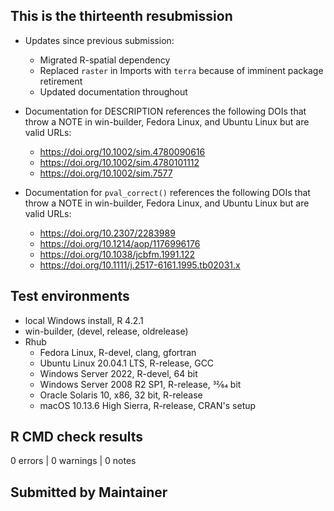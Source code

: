 ## This is the thirteenth resubmission

* Updates since previous submission:
  * Migrated R-spatial dependency
  * Replaced `raster` in Imports with `terra` because of imminent package retirement
  * Updated documentation throughout

* Documentation for DESCRIPTION references the following DOIs that throw a NOTE in win-builder, Fedora Linux, and Ubuntu Linux but are valid URLs:
  * <https://doi.org/10.1002/sim.4780090616>
  * <https://doi.org/10.1002/sim.4780101112>
  * <https://doi.org/10.1002/sim.7577> 

* Documentation for `pval_correct()` references the following DOIs that throw a NOTE in win-builder, Fedora Linux, and Ubuntu Linux but are valid URLs:
  * <https://doi.org/10.2307/2283989>
  * <https://doi.org/10.1214/aop/1176996176>
  * <https://doi.org/10.1038/jcbfm.1991.122>
  * <https://doi.org/10.1111/j.2517-6161.1995.tb02031.x>
  
## Test environments
* local Windows install, R 4.2.1
* win-builder, (devel, release, oldrelease)
* Rhub
  * Fedora Linux, R-devel, clang, gfortran
  * Ubuntu Linux 20.04.1 LTS, R-release, GCC
  * Windows Server 2022, R-devel, 64 bit
  * Windows Server 2008 R2 SP1, R-release, 32⁄64 bit
  * Oracle Solaris 10, x86, 32 bit, R-release
  * macOS 10.13.6 High Sierra, R-release, CRAN's setup

## R CMD check results
0 errors | 0 warnings | 0 notes

## Submitted by Maintainer
